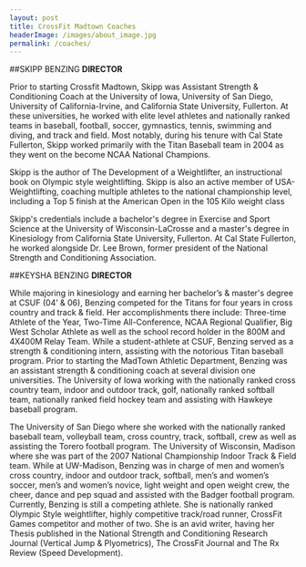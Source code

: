 ```yaml
---
layout: post
title: CrossFit Madtown Coaches
headerImage: /images/about_image.jpg
permalink: /coaches/
---
```


##SKIPP BENZING
**DIRECTOR**

Prior to starting Crossfit Madtown, Skipp was Assistant Strength & Conditioning Coach at the University of Iowa, University of San Diego, University of California-Irvine, and California State University, Fullerton. At these universities, he worked with elite level athletes and nationally ranked teams in baseball, football, soccer, gymnastics, tennis, swimming and diving, and track and field. Most notably, during his tenure with Cal State Fullerton, Skipp worked primarily with the Titan Baseball team in 2004 as they went on the become NCAA National Champions.

Skipp is the author of The Development of a Weightlifter, an instructional book on Olympic style weightlifting. Skipp is also an active member of USA-Weightlifting, coaching multiple athletes to the national championship level, including a Top 5 finish at the American Open in the 105 Kilo weight class

Skipp's credentials include a bachelor's degree in Exercise and Sport Science at the University of Wisconsin-LaCrosse and a master's degree in Kinesiology from California State University, Fullerton. At Cal State Fullerton, he worked alongside Dr. Lee Brown, former president of the National Strength and Conditioning Association.


##KEYSHA BENZING
**DIRECTOR**

While majoring in kinesiology and earning her bachelor’s & master's degree at CSUF (04’ & 06), Benzing competed for the Titans for four years in cross country and track & field. Her accomplishments there include: Three-time Athlete of the Year, Two-Time All-Conference, NCAA Regional Qualifier, Big West Scholar Athlete as well as the school record holder in the 800M and 4X400M Relay Team. While a student-athlete at CSUF, Benzing served as a strength & conditioning intern, assisting with the notorious Titan baseball program. 
Prior to starting the MadTown Athletic Department, Benzing was an assistant strength & conditioning coach at several division one universities.
The University of Iowa working with the nationally ranked cross country team, indoor and outdoor track, golf, nationally ranked softball team, nationally ranked field hockey team and assisting with Hawkeye baseball program.

The University of San Diego where she worked with the nationally ranked baseball team, volleyball team, cross country, track, softball, crew as well as assisting  the Torero football program. 
The University of Wisconsin, Madison where she was part of the 2007 National Championship Indoor Track & Field team. While at UW-Madison, Benzing was in charge of men and women’s cross country, indoor and outdoor track, softball, men’s and women’s soccer, men’s and women’s novice, light weight and open weight crew, the cheer, dance and pep squad and assisted with the Badger football program.
Currently, Benzing is still a competing athlete. She is nationally ranked Olympic Style weightlifter, highly competitive track/road runner, CrossFit Games competitor and mother of two. She is an avid writer, having her Thesis published in the National Strength and Conditioning Research Journal (Vertical Jump & Plyometrics), The CrossFit Journal and The Rx Review (Speed Development). 